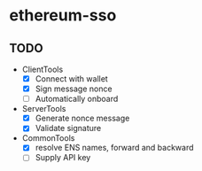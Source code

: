 # ethereum-sso

## TODO
- ClientTools
  - [X] Connect with wallet
  - [X] Sign message nonce
  - [ ] Automatically onboard
- ServerTools
  - [X] Generate nonce message
  - [X] Validate signature
- CommonTools
  - [X] resolve ENS names, forward and backward
  - [ ] Supply API key
